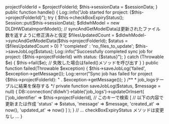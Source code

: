 <?php

namespace App\Jobs;

use Illuminate\Bus\Queueable;
use Illuminate\Contracts\Queue\ShouldQueue;
use Illuminate\Foundation\Bus\Dispatchable;
use Illuminate\Queue\InteractsWithQueue;
use Illuminate\Queue\SerializesModels;
use App\Models\DLDHWDataImportModel;
use Illuminate\Support\Facades\Log;
use Illuminate\Support\Facades\Session;
use Illuminate\Support\Facades\DB; // DBファサードをインポート
use Throwable;

class SyncBoxProject implements ShouldQueue
{
    use Dispatchable, InteractsWithQueue, Queueable, SerializesModels;

    protected $projectFolderId;
    protected $sessionData;

    public function __construct($projectFolderId, array $sessionData)
    {
        $this->projectFolderId = $projectFolderId;
        $this->sessionData = $sessionData;
    }

    public function handle()
    {
        Log::info("Job started for project: {$this->projectFolderId}");
        
        try {
            $this->checkBoxExpiryStatus();
            Session::put($this->sessionData);

            $dldwhModel = new DLDHWDataImportModel();
            // syncAndGetModelDataは更新されたファイル数を返すように修正済みと仮定
            $filesUpdatedCount = $dldwhModel->syncAndGetModelData($this->projectFolderId);

            $status = ($filesUpdatedCount > 0) ? 'completed' : 'no_files_to_update';
            $this->saveJobLog($status);
            
            Log::info("Successfully completed sync job for project: {$this->projectFolderId} with status: {$status}");

        } catch (Throwable $e) {
            $this->fail($e); // 失敗した場合はfailed()メソッドを呼び出す
        }
    }
    
    public function failed(Throwable $exception)
    {
        $this->saveJobLog('failed', $exception->getMessage());
        Log::error("Sync job has failed for project {$this->projectFolderId}: " . $exception->getMessage());
    }
    
    /**
     * job_logsテーブルに結果を保存する
     */
    private function saveJobLog($status, $message = null)
    {
        DB::connection('dldwh')->table('job_logs')->updateOrInsert(
            ['job_identifier' => $this->projectFolderId], // このキーで検索
            [ // 以下の内容で更新または作成
                'status' => $status,
                'message' => $message,
                'created_at' => now(),
                'updated_at' => now()
            ]
        );
    }
    
    // ... checkBoxExpiryStatus メソッドは変更なし ...
}
